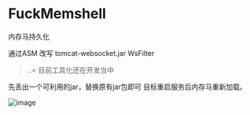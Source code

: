 # FuckMemshell
内存马持久化

通过ASM 改写 tomcat-websocket.jar WsFilter

>..< 目前工具化还在开发当中

先丢出一个可利用的jar，替换原有jar包即可
目标重启服务后内存马重新加载。

![image](https://user-images.githubusercontent.com/48993128/169270136-932d46b8-ad53-4c2f-80f5-513a6327e041.png)

